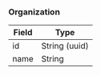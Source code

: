 ### Organization

| Field | Type          |
| ----- | ------------- |
| id    | String (uuid) |
| name  | String        |
